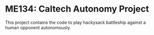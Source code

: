 # ME134: Caltech Autonomy Project
 This project contains the code to play hackysack battleship against a human opponent autonomously.
